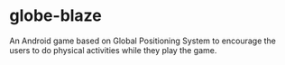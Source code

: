 # globe-blaze

An Android game based on Global Positioning System to encourage the users to do physical activities while they play the game.
